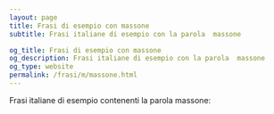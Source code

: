 ```yaml
---
layout: page
title: Frasi di esempio con massone 
subtitle: Frasi italiane di esempio con la parola  massone

og_title: Frasi di esempio con massone 
og_description: Frasi italiane di esempio con la parola  massone
og_type: website
permalink: /frasi/m/massone.html
---
```


Frasi italiane di esempio contenenti la parola massone:


